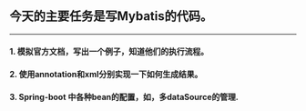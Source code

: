## 今天的主要任务是写Mybatis的代码。

---
#### 1. 模拟官方文档，写出一个例子，知道他们的执行流程。

#### 2. 使用annotation和xml分别实现一下如何生成结果。

#### 3. Spring-boot 中各种bean的配置，如，多dataSource的管理.
